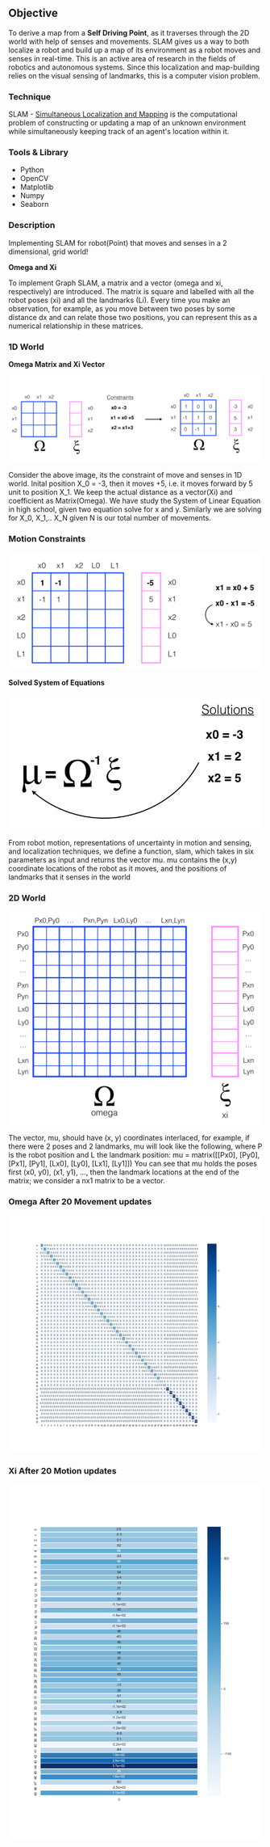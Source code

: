 ## Objective

To derive a map from a **Self Driving Point**, as it traverses through the 2D world with help of senses and movements. 
SLAM gives us a way to both localize a robot and build up a map of its environment as a robot moves and senses in real-time. This is an active area of research in the fields of robotics and autonomous systems. Since this localization and map-building relies on the visual sensing of landmarks, this is a computer vision problem.

### Technique

SLAM - [Simultaneous Localization and Mapping](https://en.wikipedia.org/wiki/Simultaneous_localization_and_mapping)
is the computational problem of constructing or updating a map of an unknown environment while simultaneously 
keeping track of an agent's location within it.

### Tools & Library
  * Python
  * OpenCV
  * Matplotlib
  * Numpy
  * Seaborn
  
### Description

Implementing SLAM for robot(Point) that moves and senses in a 2 dimensional, grid world!

**Omega and Xi**

To implement Graph SLAM, a matrix and a vector (omega and xi, respectively) are introduced. The matrix is square and labelled with all the robot poses (xi) and all the landmarks (Li). Every time you make an observation, for example, as you move between two poses by some distance dx and can relate those two positions, you can represent this as a numerical relationship in these matrices.

### 1D World

**Omega Matrix and Xi Vector**

![Omega * Xi](Images/omega_xi_constraints.png)

Consider the above image, its the constraint of move and senses in 1D world. Inital position X_0 = -3, then it moves +5, i.e.
it moves forward by 5 unit to position X_1. We keep the actual distance as a vector(Xi) and coefficient as Matrix(Omega).
We have study the System of Linear Equation in high school, given two equation solve for x and y. Similarly we are solving for
X_0, X_1,.. X_N given N is our total number of movements.

### Motion Constraints

![Motion Constraints](Images/motion_constraint.png)

**Solved System of Equations**

![Solved Linear Equation Result](Images/solution.png)

From robot motion, representations of uncertainty in motion and sensing, and localization techniques, we define a function, slam, which takes in six parameters as input and returns the vector mu. mu contains the (x,y) coordinate locations of the robot as it moves, and the positions of landmarks that it senses in the world

### 2D World

![2D View of Omega and Xi](Images/constraints2D.png)

The vector, mu, should have (x, y) coordinates interlaced, for example, if there were 2 poses and 2 landmarks, mu will look like the following, where P is the robot position and L the landmark position:
                                mu =  matrix([[Px0],
                                              [Py0],             
                                              [Px1],
                                              [Py1],
                                              [Lx0],
                                              [Ly0],
                                              [Lx1],
                                              [Ly1]])
You can see that mu holds the poses first (x0, y0), (x1, y1), ..., then the landmark locations at the end of the matrix; we consider a nx1 matrix to be a vector.

### Omega After 20 Movement updates

![omega matrix](Images/Omega.png)

### Xi After 20 Motion updates

![Xi vector](Images/Xi.png)
